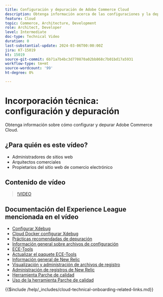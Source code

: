 ```yaml
---
title: Configuración y depuración de Adobe Commerce Cloud
description: Obtenga información acerca de las configuraciones y la depuración de Adobe Commerce Cloud.
feature: Cloud
topic: Commerce, Architecture, Development
role: Architect, Developer
level: Intermediate
doc-type: Technical Video
duration: 0
last-substantial-update: 2024-03-06T00:00:00Z
jira: KT-15019
kt: 15019
source-git-commit: 6b71a7b4bc3d770870a02bb868c7b01bd17a5931
workflow-type: tm+mt
source-wordcount: '99'
ht-degree: 0%

---
```



# Incorporación técnica: configuración y depuración

Obtenga información sobre cómo configurar y depurar Adobe Commerce Cloud.

## ¿Para quién es este vídeo?

- Administradores de sitios web
- Arquitectos comerciales
- Propietarios del sitio web de comercio electrónico

## Contenido de vídeo

>[!VIDEO](https://video.tv.adobe.com/v/3427709?learn=on)

## Documentación del Experience League mencionada en el vídeo

- [Configurar Xdebug](https://experienceleague.adobe.com/docs/commerce-cloud-service/user-guide/develop/test/debug.html)
- [Cloud Docker configurar Xdebug](https://developer.adobe.com/commerce/cloud-tools/docker/test/configure-xdebug/)
- [Prácticas recomendadas de depuración](https://experienceleague.adobe.com/docs/commerce-operations/implementation-playbook/best-practices/development/debugging.html)
- [Información general sobre archivos de configuración](https://experienceleague.adobe.com/docs/commerce-cloud-service/user-guide/configure/overview.html)
- [ECE-Tools](https://experienceleague.adobe.com/docs/commerce-cloud-service/user-guide/dev-tools/ece-tools/package-overview.html)
- [Actualizar el paquete ECE-Tools](https://experienceleague.adobe.com/docs/commerce-cloud-service/user-guide/dev-tools/ece-tools/update-package.html)
- [Información general de New Relic](https://experienceleague.adobe.com/docs/commerce-cloud-service/user-guide/monitor/new-relic/new-relic-service.html)
- [Visualización y administración de archivos de registro](https://experienceleague.adobe.com/docs/commerce-cloud-service/user-guide/develop/test/log-locations.html)
- [Administración de registros de New Relic](https://experienceleague.adobe.com/docs/commerce-cloud-service/user-guide/monitor/new-relic/log-management.html)
- [Herramienta Parche de calidad](https://experienceleague.adobe.com/tools/commerce-quality-patches/index.html)
- [Uso de la herramienta Parche de calidad](https://experienceleague.adobe.com/docs/commerce-operations/tools/quality-patches-tool/usage.html)

{{$include /help/_includes/cloud-technical-onboarding-related-links.md}}
